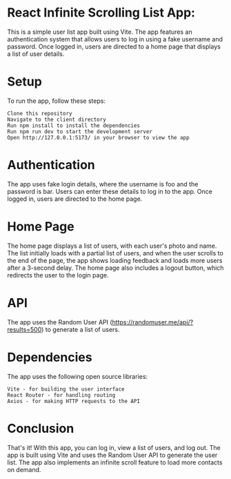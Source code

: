 # React Infinite Scrolling List App:

This is a simple user list app built using Vite. The app features an authentication system that allows users to log in using a fake username and password. Once logged in, users are directed to a home page that displays a list of user details.

# Setup
To run the app, follow these steps:

    Clone this repository
    Navigate to the client directory
    Run npm install to install the dependencies
    Run npm run dev to start the development server
    Open http://127.0.0.1:5173/ in your browser to view the app

# Authentication

The app uses fake login details, where the username is foo and the password is bar. Users can enter these details to log in to the app. Once logged in, users are directed to the home page.

# Home Page
The home page displays a list of users, with each user's photo and name. The list initially loads with a partial list of users, and when the user scrolls to the end of the page, the app shows loading feedback and loads more users after a 3-second delay.
The home page also includes a logout button, which redirects the user to the login page.

# API
The app uses the Random User API (https://randomuser.me/api/?results=500) to generate a list of users.

# Dependencies
The app uses the following open source libraries:

    Vite - for building the user interface
    React Router - for handling routing
    Axios - for making HTTP requests to the API

# Conclusion

That's it! With this app, you can log in, view a list of users, and log out. The app is built using Vite and uses the Random User API to generate the user list. The app also implements an infinite scroll feature to load more contacts on demand.
